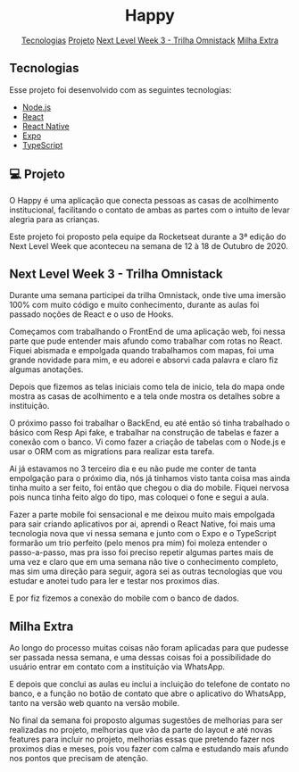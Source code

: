 <h1 align='center'>
    Happy
</h1>

<p align='center'>
    <a href="#-tecnologias">Tecnologias</a>
    <a href="#-projeto">Projeto</a>
    <a href="#-next">Next Level Week 3 - Trilha Omnistack</a>
    <a href="#-milha">Milha Extra</a>
</p>

## Tecnologias

Esse projeto foi desenvolvido com as seguintes tecnologias:

- [Node.js](https://nodejs.org/en/)
- [React](https://reactjs.org)
- [React Native](https://facebook.github.io/react-native/)
- [Expo](https://expo.io/)
- [TypeScript](https://www.typescriptlang.org/)

## 💻 Projeto

O Happy é uma aplicação que conecta pessoas as casas de acolhimento institucional, facilitando o contato de ambas as partes com o intuito de levar alegria para as crianças.

Este projeto foi proposto pela equipe da Rocketseat durante a 3ª edição do Next Level Week que aconteceu na semana de 12 à 18 de Outubro de 2020.

## Next Level Week 3 - Trilha Omnistack

Durante uma semana participei da trilha Omnistack, onde tive uma imersão 100% com muito código e muito conhecimento, durante as aulas foi passado noções de React e o uso de Hooks. 

Começamos com trabalhando o FrontEnd de uma aplicação web, foi nessa parte que pude entender mais afundo como trabalhar com rotas no React. Fiquei abismada e empolgada quando trabalhamos com mapas, foi uma grande novidade para mim, e eu adorei e absorvi cada palavra e claro fiz algumas anotações.

Depois que fizemos as telas iniciais como tela de inicio, tela do mapa onde mostra as casas de acolhimento e a tela onde mostra os detalhes sobre a instituição.

O próximo passo foi trabalhar o BackEnd, eu até então só tinha trabalhado o básico com Resp Api fake, e trabalhar na construção de tabelas e fazer a conexão com o banco. Vi como fazer a criação de tabelas com o Node.js e usar o ORM com as migrations para realizar esta tarefa.

Ai já estavamos no 3 terceiro dia e eu não pude me conter de tanta empolgação para o próximo dia, nós já tinhamos visto tanta coisa mas ainda tinha muito a ser feito, foi então que chegou o dia do mobile. Fiquei nervosa pois nunca tinha feito algo do tipo, mas coloquei o fone e segui a aula.

Fazer a parte mobile foi sensacional e me deixou muito mais empolgada para sair criando aplicativos por ai, aprendi o React Native, foi mais uma tecnologia nova que vi nessa semana e junto com o Expo e o TypeScript formarão um trio perfeito (pelo menos pra mim) foi moleza entender o passo-a-passo, mas pra isso foi preciso repetir algumas partes mais de uma vez e claro que em uma semana não tive o conhecimento completo, mas sim uma direção para seguir, agora sei as outras tecnologias que vou estudar e anotei tudo para ler e testar nos proximos dias.

E por fiz fizemos a conexão do mobile com o banco de dados.

## Milha Extra

Ao longo do processo muitas coisas não foram aplicadas para que pudesse ser passada nessa semana, e uma dessas coisas foi a possibilidade do usuário entrar em contato com a instituição via WhatsApp.

E depois que conclui as aulas eu inclui a incluição do telefone de contato no banco, e a função no botão de contato que abre o aplicativo do WhatsApp, tanto na versão web quanto na versão mobile.

No final da semana foi proposto algumas sugestões de melhorias para ser realizadas no projeto, melhorias que vão da parte do layout e até novas features para incluir no projeto, melhorias essas que pretendo fazer nos proximos dias e meses, pois vou fazer com calma e estudando mais afundo nos pontos que precisam de atenção.